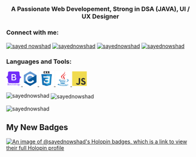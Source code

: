 <h3 align="center"><b>  A Passionate Web Developement, Strong in DSA (JAVA), UI / UX Designer  </b></h3>

<h3 align="left">Connect with me:</h3>
<p align="left">
<a href="https://www.linkedin.com/in/sayed-nowshad-6b695228b/" target="blank"><img align="center" src="https://raw.githubusercontent.com/rahuldkjain/github-profile-readme-generator/master/src/images/icons/Social/linked-in-alt.svg" alt="sayed nowshad" height="40" width="40" /></a>
<a href="https://www.hackerrank.com/dashboard" target="blank"><img align="center" src="https://raw.githubusercontent.com/rahuldkjain/github-profile-readme-generator/master/src/images/icons/Social/hackerrank.svg" alt="sayednowshad" height="40" width="40" /></a>
<a href="https://www.leetcode.com/sayednowshad" target="blank"><img align="center" src="https://raw.githubusercontent.com/rahuldkjain/github-profile-readme-generator/master/src/images/icons/Social/leet-code.svg" alt="sayednowshad" height="40" width="40" /></a>
<a href="https://www.geeksforgeeks.org/user/sayednowbrg5/" target="blank"><img align="center" src="https://raw.githubusercontent.com/rahuldkjain/github-profile-readme-generator/master/src/images/icons/Social/geeks-for-geeks.svg" alt="sayednowshad" height="40" width="40" margin-left="15"/></a>
</p>

<h3 align="left">Languages and Tools:</h3>
<p align="left"> <a href="https://getbootstrap.com" target="_blank" rel="noreferrer"> <img src="https://raw.githubusercontent.com/devicons/devicon/master/icons/bootstrap/bootstrap-plain-wordmark.svg" alt="bootstrap" width="40" height="40"/> </a> <a href="https://www.cprogramming.com/" target="_blank" rel="noreferrer"> <img src="https://raw.githubusercontent.com/devicons/devicon/master/icons/c/c-original.svg" alt="c" width="40" height="40"/> </a> <a href="https://www.w3schools.com/css/" target="_blank" rel="noreferrer"> <img src="https://raw.githubusercontent.com/devicons/devicon/master/icons/css3/css3-original-wordmark.svg" alt="css3" width="40" height="40"/> </a> <a href="https://www.java.com" target="_blank" rel="noreferrer"> <img src="https://raw.githubusercontent.com/devicons/devicon/master/icons/java/java-original.svg" alt="java" width="40" height="40"/> </a> <a href="https://developer.mozilla.org/en-US/docs/Web/JavaScript" target="_blank" rel="noreferrer"> <img src="https://raw.githubusercontent.com/devicons/devicon/master/icons/javascript/javascript-original.svg" alt="javascript" width="40" height="40"/> </a> </p>



<p><img align="left" src="https://github-readme-stats.vercel.app/api/top-langs?username=sayednowshad&show_icons=true&locale=en&layout=compact" alt="sayednowshad" /></p>

<p>&nbsp;<img align="center" src="https://github-readme-stats.vercel.app/api?username=sayednowshad&show_icons=true&locale=en" alt="sayednowshad" /></p>

<p><img align="center" src="https://github-readme-streak-stats.herokuapp.com/?user=sayednowshad&" alt="sayednowshad" /></p>

<!--this is my Hacktoberfest Bagde for register  !-->

<h2> <b> My New Badges </b> </h2>

[![An image of @sayednowshad's Holopin badges, which is a link to view their full Holopin profile](https://holopin.me/sayednowshad)](https://holopin.io/@sayednowshad)
